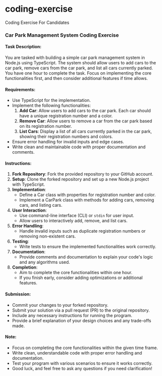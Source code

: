 # coding-exercise
Coding Exercise For Candidates


### Car Park Management System Coding Exercise

#### Task Description:
You are tasked with building a simple car park management system in Node.js using TypeScript. The system should allow users to add cars to the car park, remove cars from the car park, and list all cars currently parked. You have one hour to complete the task. Focus on implementing the core functionalities first, and then consider additional features if time allows.

#### Requirements:
- Use TypeScript for the implementation.
- Implement the following functionalities:
  1. **Add Car**: Allow users to add cars to the car park. Each car should have a unique registration number and a color.
  2. **Remove Car**: Allow users to remove a car from the car park based on its registration number.
  3. **List Cars**: Display a list of all cars currently parked in the car park, showing their registration numbers and colors.
- Ensure error handling for invalid inputs and edge cases.
- Write clean and maintainable code with proper documentation and comments.

#### Instructions:
1. **Fork Repository**: Fork the provided repository to your GitHub account.
2. **Setup**: Clone the forked repository and set up a new Node.js project with TypeScript.
3. **Implementation**: 
    - Define a Car class with properties for registration number and color.
    - Implement a CarPark class with methods for adding cars, removing cars, and listing cars.
4. **User Interaction**:
    - Use command-line interface (CLI) or `stdin` for user input.
    - Allow users to interactively add, remove, and list cars.
5. **Error Handling**:
    - Handle invalid inputs such as duplicate registration numbers or removing non-existent cars.
6. **Testing**: 
    - Write tests to ensure the implemented functionalities work correctly.
7. **Documentation**: 
    - Provide comments and documentation to explain your code's logic and any algorithms used.
8. **Completion**: 
    - Aim to complete the core functionalities within one hour.
    - If you finish early, consider adding optimizations or additional features.

#### Submission:
- Commit your changes to your forked repository.
- Submit your solution via a pull request (PR) to the original repository.
- Include any necessary instructions for running the program.
- Provide a brief explanation of your design choices and any trade-offs made.

#### Note:
- Focus on completing the core functionalities within the given time frame.
- Write clean, understandable code with proper error handling and documentation.
- Test your program with various scenarios to ensure it works correctly.
- Good luck, and feel free to ask any questions if you need clarification!
